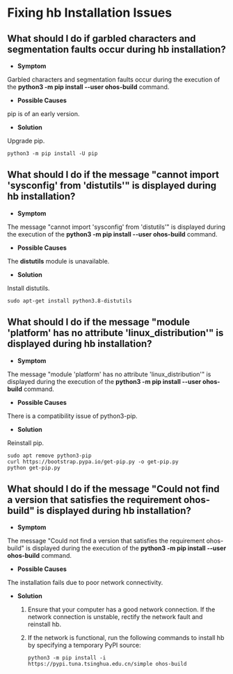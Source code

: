 # Fixing hb Installation Issues


## What should I do if garbled characters and segmentation faults occur during hb installation?

- **Symptom**
  
Garbled characters and segmentation faults occur during the execution of the **python3 -m pip install --user ohos-build** command.
  
- **Possible Causes**
  
pip is of an early version.
  
- **Solution**
  
Upgrade pip.
  
  
  ```
  python3 -m pip install -U pip
  ```


## What should I do if the message "cannot import 'sysconfig' from 'distutils'" is displayed during hb installation?

- **Symptom**
  
The message "cannot import 'sysconfig' from 'distutils'" is displayed during the execution of the **python3 -m pip install --user ohos-build** command.
  
- **Possible Causes**
  
The **distutils** module is unavailable.
  
- **Solution**
  
Install distutils.
  
  
  ```
  sudo apt-get install python3.8-distutils
  ```


## What should I do if the message "module 'platform' has no attribute 'linux_distribution'" is displayed during hb installation?

- **Symptom**
  
The message "module 'platform' has no attribute 'linux_distribution'" is displayed during the execution of the **python3 -m pip install --user ohos-build** command.
  
- **Possible Causes**
  
There is a compatibility issue of python3-pip.
  
- **Solution**
  
Reinstall pip.
  
  
  ```
  sudo apt remove python3-pip
  curl https://bootstrap.pypa.io/get-pip.py -o get-pip.py
  python get-pip.py
  ```


## What should I do if the message "Could not find a version that satisfies the requirement ohos-build" is displayed during hb installation?

- **Symptom**
  
The message "Could not find a version that satisfies the requirement ohos-build" is displayed during the execution of the **python3 -m pip install --user ohos-build** command.
  
- **Possible Causes**
  
The installation fails due to poor network connectivity.
  
- **Solution**
  
  1. Ensure that your computer has a good network connection. If the network connection is unstable, rectify the network fault and reinstall hb.
  2. If the network is functional, run the following commands to install hb by specifying a temporary PyPI source:
     
      ```
      python3 -m pip install -i https://pypi.tuna.tsinghua.edu.cn/simple ohos-build
      ```
